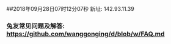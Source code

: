 ##2018年09月28日07时12分07秒 新址: 142.93.11.39
### 兔友常见问题及解答: https://github.com/wanggonging/d/blob/w/FAQ.md
